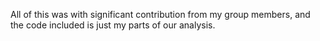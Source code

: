 All of this was with significant contribution from my group members, and the code included is just my parts of our analysis.
